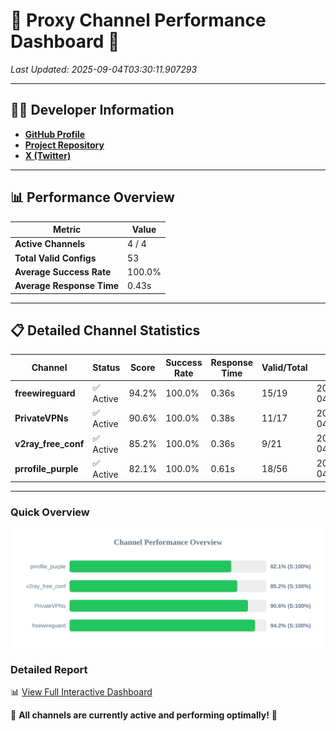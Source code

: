 # 🌟 Proxy Channel Performance Dashboard 🌟

_Last Updated: 2025-09-04T03:30:11.907293_

---

## 👩‍💻 Developer Information

- **[GitHub Profile](https://github.com/4n0nymou3)**  
- **[Project Repository](https://github.com/4n0nymou3/multi-proxy-config-fetcher)**  
- **[X (Twitter)](https://x.com/4n0nymou3)**  

---

## 📊 Performance Overview

| Metric                | Value       |
|-----------------------|-------------|
| **Active Channels**   | 4 / 4       |
| **Total Valid Configs** | 53          |
| **Average Success Rate** | 100.0%      |
| **Average Response Time** | 0.43s       |

---

## 📋 Detailed Channel Statistics

| Channel          | Status     | Score  | Success Rate | Response Time | Valid/Total | Last Success               |
|------------------|------------|--------|--------------|---------------|-------------|----------------------------|
| **freewireguard**  | ✅ Active  | 94.2%  | 100.0% | 0.36s         | 15/19       | 2025-09-04T03:30:11.905423 |
| **PrivateVPNs**  | ✅ Active  | 90.6%  | 100.0% | 0.38s         | 11/17       | 2025-09-04T03:30:11.514871 |
| **v2ray_free_conf**  | ✅ Active  | 85.2%  | 100.0% | 0.36s         | 9/21       | 2025-09-04T03:30:11.098155 |
| **prrofile_purple**  | ✅ Active  | 82.1%  | 100.0% | 0.61s         | 18/56       | 2025-09-04T03:30:10.661830 |

---

### Quick Overview
<div align="center">
  <a href="https://raw.githubusercontent.com/nullluser/NullRepo/refs/heads/main/assets/channel_stats_chart.svg">
    <img src="https://raw.githubusercontent.com/nullluser/NullRepo/refs/heads/main/assets/channel_stats_chart.svg" alt="Source Performance Statistics" width="800">
  </a>
</div>

### Detailed Report
📊 [View Full Interactive Dashboard](https://htmlpreview.github.io/?https://github.com/nullluser/NullRepo/blob/main/assets/performance_report.html)

🎉 **All channels are currently active and performing optimally!** 🎉

